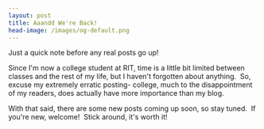 ```yaml
---
layout: post
title: Aaandd We're Back!
head-image: /images/og-default.png
---
```


Just a quick note before any real posts go up!

Since I'm now a college student at RIT, time is a little bit limited
between classes and the rest of my life, but I haven't forgotten about
anything.  So, excuse my extremely erratic posting- college, much to the
disappointment of my readers, does actually have more importance than my
blog.

With that said, there are some new posts coming up soon, so stay tuned. 
If you're new, welcome!  Stick around, it's worth it!
